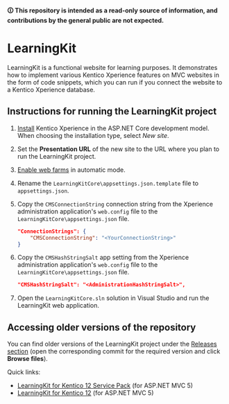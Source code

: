 **🛈 This repository is intended as a read-only source of information, and contributions by the general public are not expected.**

# LearningKit

 LearningKit is a functional website for learning purposes. It demonstrates how to implement various Kentico Xperience features on MVC websites in the form of code snippets, which you can run if you connect the website to a Kentico Xperience database.

## Instructions for running the LearningKit project

1. [Install](https://docs.xperience.io/x/bAmRBg) Kentico Xperience in the <span>ASP.</span>NET Core development model. When choosing the installation type, select *New site*.
1. Set the **Presentation URL** of the new site to the URL where you plan to run the LearningKit project.
1. [Enable web farms](https://docs.xperience.io/x/Mw_RBg) in automatic mode.
1. Rename the `LearningKitCore\appsettings.json.template` file to `appsettings.json`.
1. Copy the `CMSConnectionString` connection string from the Xperience administration application's `web.config` file to the `LearningKitCore\appsettings.json` file.

    ``` json
    "ConnectionStrings": {
        "CMSConnectionString": "<YourConnectionString>"
    }
    ```

1. Copy the `CMSHashStringSalt` app setting from the Xperience administration application's `web.config` file to the `LearningKitCore\appsettings.json` file.

    ``` json
    "CMSHashStringSalt": "<AdministrationHashStringSalt>",
    ```

1. Open the `LearningKitCore.sln` solution in Visual Studio and run the LearningKit web application.

## Accessing older versions of the repository

You can find older versions of the LearningKit project under the [Releases section](https://github.com/KenticoInternal/LearningKit-Mvc/releases) (open the corresponding commit for the required version and click **Browse files**).

Quick links:

- [LearningKit for Kentico 12 Service Pack](https://github.com/KenticoInternal/LearningKit-Mvc/releases/tag/2.0.0) (for A<span>SP.</span>NET MVC 5)
- [LearningKit for Kentico 12](https://github.com/KenticoInternal/LearningKit-Mvc/releases/tag/v1.0.0) (for A<span>SP.</span>NET MVC 5)
